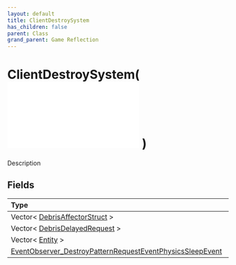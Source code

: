 ```yaml
---
layout: default
title: ClientDestroySystem
has_children: false
parent: Class
grand_parent: Game Reflection
---
```

# ClientDestroySystem( ![ System ](/game-reflection/classes/system.md) )
Description 

## Fields
| Type | Name |
|:-------------|:--------------|
| Vector< [DebrisAffectorStruct](/game-reflection/classes/debris_affector_struct.md) > | debris_to_clean_up_vec |
| Vector< [DebrisDelayedRequest](/game-reflection/classes/debris_delayed_request.md) > | debris_off_screen_request_vec |
| Vector< [Entity](/game-reflection/classes/entity.md) > | parts_ordered_list |
| [EventObserver_DestroyPatternRequestEventPhysicsSleepEvent](/game-reflection/classes/event_observer__destroy_pattern_request_event_physics_sleep_event.md) | events |
